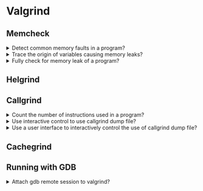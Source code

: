 # Valgrind

## Memcheck

<details>
<summary>Detect common memory faults in a program?</summary>

> Valgrind is capable of checking for memory leaks on a binary file.
>
> ```sh
> gcc -o program main.c
> valgrind ./program
> ``````
>
> To have a better output from Valgrind, compile with debug info:
>
> ```sh
> gcc -o program main.c -g3
> valgrind ./program
> ``````

> **Resources**
> - YouTube: C++ Weekly - Ep 86 - Valgrind

> **References**
> ---
</details>

<details>
<summary>Trace the origin of variables causing memory leaks?</summary>

> ```sh
> valgrind --track-origins ./program
> ``````
>
> ---
> **Resources**
> - YouTube: C++ Weekly - Ep 86 - Valgrind

> **References**
> ---
</details>

<details>
<summary>Fully check for memory leak of a program?</summary>

> ```sh
> valgrind --leak-check full ./program
> ``````
>
> ---
> **Resources**
> - YouTube: Detecting Memory Leaks With Valgrind
> ---
> **References**
> ---
</details>

## Helgrind

## Callgrind

<details>
<summary>Count the number of instructions used in a program?</summary>

> ```sh
> valgrind --tool callgrind ./program
> ``````
>
> ---
> **Resources**
> - YouTube: C++ Weekly - Ep 86 - Valgrind
> ---
> **References**
> ---
</details>

<details>
<summary>Use interactive control to use callgrind dump file?</summary>

> ```sh
> ``````
>
> ---
> **Resources**
> - YouTube: C++ Weekly - Ep 86 - Valgrind
> ---
> **References**
> ---
</details>

<details>
<summary>Use a user interface to interactively control the use of callgrind dump file?</summary>

> ```sh
> kcachegrind callgrind-dump.out.123
> ``````
>
> ---
> **Resources**
> - YouTube: C++ Weekly - Ep 86 - Valgrind
> ---
> **References**
> ---
</details>

## Cachegrind

## Running with GDB

<details>
<summary>Attach gdb remote session to valgrind?</summary>

> ```sh
> gdb ./program
> (gdb) set remote exec-file ./program
> (gdb) set sysroot /
> (gdb) target extended-remote | vgdb --multi --vargs -q
> (gdb) start
> (gdb) help valgrind
> (gdb) help memcheck
> (gdb) help helgrind
> ``````
>
> ---
> **Resources**
> - YouTube: Debugging memory issues with Valgrind and GDB - DevConf.CZ 2023
> ---
> **References**
---
</details>
